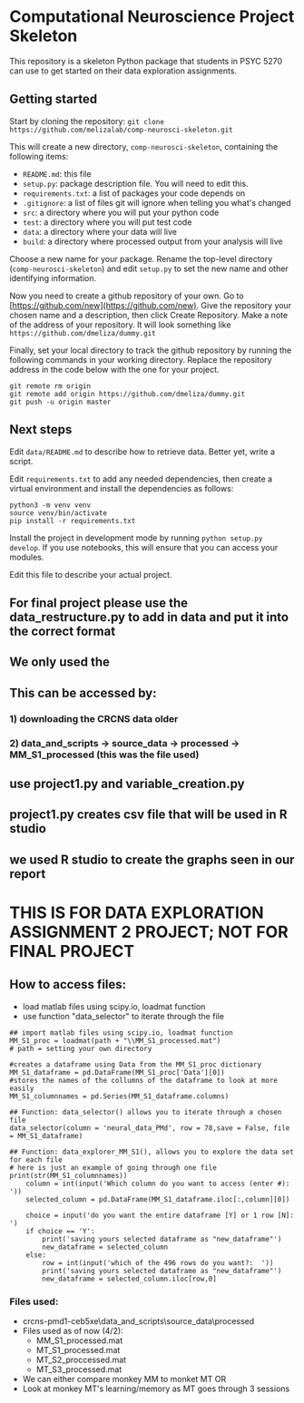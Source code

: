 
# Computational Neuroscience Project Skeleton

This repository is a skeleton Python package that students in PSYC 5270 can use to get started on their data exploration assignments.

## Getting started

Start by cloning the repository: `git clone https://github.com/melizalab/comp-neurosci-skeleton.git`

This will create a new directory, `comp-neurosci-skeleton`, containing the following items:

- `README.md`: this file
- `setup.py`:  package description file. You will need to edit this.
- `requirements.txt`: a list of packages your code depends on
- `.gitignore`: a list of files git will ignore when telling you what's changed
- `src`:       a directory where you will put your python code
- `test`:      a directory where you will put test code
- `data`:      a directory where your data will live
- `build`:     a directory where processed output from your analysis will live

Choose a new name for your package. Rename the top-level directory (`comp-neurosci-skeleton`) and edit `setup.py` to set the new name and other identifying information.

Now you need to create a github repository of your own. Go to [https://github.com/new](https://github.com/new). Give the repository your chosen name and a description, then click Create Repository. Make a note of the address of your repository. It will look something like `https://github.com/dmeliza/dummy.git`

Finally, set your local directory to track the github repository by running the following commands in your working directory. Replace the repository address in the code below with the one for your project.

``` shell
git remote rm origin
git remote add origin https://github.com/dmeliza/dummy.git
git push -u origin master
```

## Next steps

Edit `data/README.md` to describe how to retrieve data. Better yet, write a script.

Edit `requirements.txt` to add any needed dependencies, then create a virtual environment and install the dependencies as follows:

``` shell
python3 -m venv venv
source venv/bin/activate
pip install -r requirements.txt
```

Install the project in development mode by running `python setup.py develop`. If you use notebooks, this will ensure that you can access your modules.

Edit this file to describe your actual project.


## For final project please use the data_restructure.py to add in data and put it into the correct format
## We only used the 
## This can be accessed by:
### 1) downloading the CRCNS data older
### 2) data_and_scripts -> source_data -> processed -> MM_S1_processed (this was the file used)

## use project1.py and variable_creation.py
## project1.py creates csv file that will be used in R studio
## we used R studio to create the graphs seen in our report

# THIS IS FOR DATA EXPLORATION ASSIGNMENT 2 PROJECT; NOT FOR FINAL PROJECT
## How to access files:
- load matlab files using scipy.io, loadmat function
- use function "data_selector" to iterate through the file

```shell
## import matlab files using scipy.io, loadmat function
MM_S1_proc = loadmat(path + "\\MM_S1_processed.mat")
# path = setting your own directory

#creates a dataframe using Data from the MM_S1_proc dictionary
MM_S1_dataframe = pd.DataFrame(MM_S1_proc['Data'][0])
#stores the names of the collumns of the dataframe to look at more easily 
MM_S1_columnnames = pd.Series(MM_S1_dataframe.columns)

## Function: data_selector() allows you to iterate through a chosen file
data_selector(column = 'neural_data_PMd', row = 78,save = False, file = MM_S1_dataframe)

## Function: data_explorer_MM_S1(), allows you to explore the data set for each file
# here is just an example of going through one file
print(str(MM_S1_columnnames))
    column = int(input('Which column do you want to access (enter #): '))
    selected_column = pd.DataFrame(MM_S1_dataframe.iloc[:,column][0])
    
    choice = input('do you want the entire dataframe [Y] or 1 row [N]: ')
    if choice == 'Y':
        print('saving yours selected dataframe as "new_dataframe"')
        new_dataframe = selected_column
    else:
        row = int(input('which of the 496 rows do you want?:  '))
        print('saving yours selected dataframe as "new_dataframe"')
        new_dataframe = selected_column.iloc[row,0]
```
### Files used:
- crcns-pmd1-ceb5xe\data_and_scripts\source_data\processed
- Files used as of now (4/2):
    - MM_S1_processed.mat
    - MT_S1_processed.mat
    - MT_S2_proccessed.mat
    - MT_S3_processed.mat
- We can either compare monkey MM to monket MT OR
- Look at monkey MT's learning/memory as MT goes through 3 sessions
